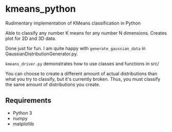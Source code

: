 # kmeans_python
Rudimentary implementation of KMeans classification in Python

Able to classify any number K means for any number N dimensions.
Creates plot for 2D and 3D data.

Done just for fun. I am quite happy with `generate_gaussian_data` in GaussianDistributionGenerator.py.

`kmeans_driver.py` demonstrates how to use classes and functions in src/

You can choose to create a different amount of actual distributions than what you try to classify, but it's currently broken.
Thus, you must classify the same amount of distributions you create.

## Requirements
+ Python 3
+ numpy
+ matplotlib
